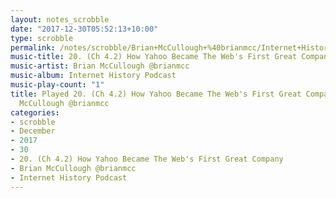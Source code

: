 ```yaml
---
layout: notes_scrobble
date: "2017-12-30T05:52:13+10:00"
type: scrobble
permalink: /notes/scrobble/Brian+McCullough+%40brianmcc/Internet+History+Podcast/3244e848c269ee0a1430c1ea2e9af7ad2f18b12e.html
music-title: 20. (Ch 4.2) How Yahoo Became The Web's First Great Company
music-artist: Brian McCullough @brianmcc
music-album: Internet History Podcast
music-play-count: "1"
title: Played 20. (Ch 4.2) How Yahoo Became The Web's First Great Company by Brian
  McCullough @brianmcc
categories:
- scrobble
- December
- 2017
- 30
- 20. (Ch 4.2) How Yahoo Became The Web's First Great Company
- Brian McCullough @brianmcc
- Internet History Podcast
---
```

